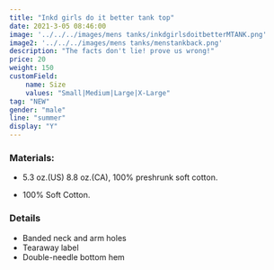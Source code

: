 ```yaml
---
title: "Inkd girls do it better tank top"
date: 2021-3-05 08:46:00
image: '../../../images/mens tanks/inkdgirlsdoitbetterMTANK.png'
image2: '../../../images/mens tanks/menstankback.png'
description: "The facts don't lie! prove us wrong!"
price: 20
weight: 150
customField:
    name: Size
    values: "Small|Medium|Large|X-Large"
tag: "NEW"
gender: "male"
line: "summer"
display: "Y"
---
```


### Materials:  

- 5.3 oz.(US) 8.8 oz.(CA), 100% preshrunk soft cotton.

- 100% Soft Cotton.

### Details 

- Banded neck and arm holes
- Tearaway label
- Double-needle bottom hem